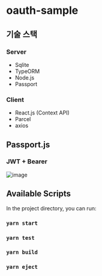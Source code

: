 # oauth-sample

## 기술 스택
### Server
- Sqlite
- TypeORM
- Node.js
- Passport

### Client
- React.js (Context API) 
- Parcel
- axios 

## Passport.js
### JWT + Bearer 
![image](https://user-images.githubusercontent.com/25313552/110330597-4a336f80-8061-11eb-89f2-4ff476ab8ef9.png)


## Available Scripts

In the project directory, you can run:
### `yarn start`
### `yarn test`
### `yarn build`
### `yarn eject`
